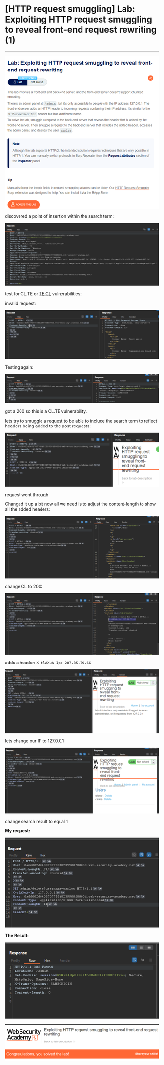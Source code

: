 # [HTTP request smuggling] Lab: Exploiting HTTP request smuggling to reveal front-end request rewriting (1)

---

![Untitled](%5BHTTP%20request%20smuggling%5D%20Lab%20Exploiting%20HTTP%20reque%20afff74bfa6864be7b027e801c29c8689/Untitled.png)

discovered a point of insertion within the search term: 

![Untitled](%5BHTTP%20request%20smuggling%5D%20Lab%20Exploiting%20HTTP%20reque%20afff74bfa6864be7b027e801c29c8689/Untitled%201.png)

test for CL.TE or [TE.CL](http://TE.CL) vulnerabilities: 

invalid request: 

![Untitled](%5BHTTP%20request%20smuggling%5D%20Lab%20Exploiting%20HTTP%20reque%20afff74bfa6864be7b027e801c29c8689/Untitled%202.png)

Testing again: 

![Untitled](%5BHTTP%20request%20smuggling%5D%20Lab%20Exploiting%20HTTP%20reque%20afff74bfa6864be7b027e801c29c8689/Untitled%203.png)

got a 200 so this is a CL.TE vulnerability. 

lets try to smuggle a request to be able to include the search term to reflect headers being added to the post requests: 

![Untitled](%5BHTTP%20request%20smuggling%5D%20Lab%20Exploiting%20HTTP%20reque%20afff74bfa6864be7b027e801c29c8689/Untitled%204.png)

request went through

Changed it up a bit now all we need is to adjust the content-length to show all the added headers:

![Untitled](%5BHTTP%20request%20smuggling%5D%20Lab%20Exploiting%20HTTP%20reque%20afff74bfa6864be7b027e801c29c8689/Untitled%205.png)

change CL to 200: 

![Untitled](%5BHTTP%20request%20smuggling%5D%20Lab%20Exploiting%20HTTP%20reque%20afff74bfa6864be7b027e801c29c8689/Untitled%206.png)

adds a header: `X-tlAXuA-Ip: 207.35.79.66`

![Untitled](%5BHTTP%20request%20smuggling%5D%20Lab%20Exploiting%20HTTP%20reque%20afff74bfa6864be7b027e801c29c8689/Untitled%207.png)

lets change our IP to 127.0.0.1

![Untitled](%5BHTTP%20request%20smuggling%5D%20Lab%20Exploiting%20HTTP%20reque%20afff74bfa6864be7b027e801c29c8689/Untitled%208.png)

change search result to equal 1 

**My request:**

![Untitled](%5BHTTP%20request%20smuggling%5D%20Lab%20Exploiting%20HTTP%20reque%20afff74bfa6864be7b027e801c29c8689/Untitled%209.png)

**The Result:** 

![Untitled](%5BHTTP%20request%20smuggling%5D%20Lab%20Exploiting%20HTTP%20reque%20afff74bfa6864be7b027e801c29c8689/Untitled%2010.png)

![Untitled](%5BHTTP%20request%20smuggling%5D%20Lab%20Exploiting%20HTTP%20reque%20afff74bfa6864be7b027e801c29c8689/Untitled%2011.png)